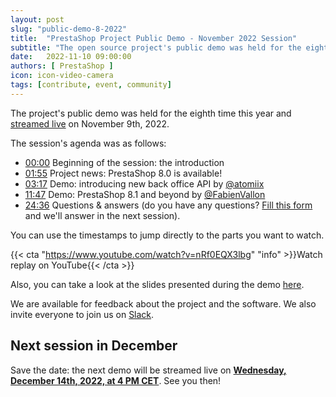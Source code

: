 ```yaml
---
layout: post
slug: "public-demo-8-2022"
title:  "PrestaShop Project Public Demo - November 2022 Session"
subtitle: "The open source project's public demo was held for the eighth time this year"
date:   2022-11-10 09:00:00
authors: [ PrestaShop ]
icon: icon-video-camera
tags: [contribute, event, community]
---
```


The project's public demo was held for the eighth time this year and [streamed live](https://www.youtube.com/watch?v=nRf0EQX3lbg) on November 9th, 2022.

The session's agenda was as follows:

- [00:00](https://www.youtube.com/watch?v=nRf0EQX3lbg) Beginning of the session: the introduction
- [01:55](https://youtu.be/nRf0EQX3lbg?t=114) Project news: PrestaShop 8.0 is available!
- [03:17](https://youtu.be/nRf0EQX3lbg?t=197) Demo: introducing new back office API by [@atomiix](https://github.com/atomiix)
- [11:47](https://youtu.be/nRf0EQX3lbg?t=707) Demo: PrestaShop 8.1 and beyond by [@FabienVallon](https://github.com/FabienVallon)
- [24:36](https://youtu.be/nRf0EQX3lbg?t=1476) Questions & answers (do you have any questions? [Fill this form](https://forms.gle/FWazuZnXBtFPauFZ7) and we'll answer in the next session).

You can use the timestamps to jump directly to the parts you want to watch.

{{< cta "https://www.youtube.com/watch?v=nRf0EQX3lbg" "info" >}}Watch replay on YouTube{{< /cta >}}

Also, you can take a look at the slides presented during the demo [here](https://docs.google.com/presentation/d/1tb-quO-_gwaelkersNz6Jb4X4EnakSNkqkhQQkE6wqE/edit?usp=sharing).

We are available for feedback about the project and the software. We also invite everyone to join us on [Slack](https://www.prestashop-project.org/slack/).

## Next session in December

Save the date: the next demo will be streamed live on [**Wednesday, December 14th, 2022, at 4 PM CET**](https://www.youtube.com/watch?v=yN4k2-3onCA). See you then!
